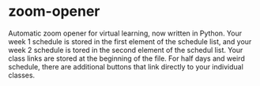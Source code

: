 # zoom-opener
Automatic zoom opener for virtual learning, now written in Python. Your week 1 schedule is stored in the first element of the schedule list, and your week 2 schedule is tored in the second element of the schedul list. Your class links are stored at the beginning of the file. For half days and weird schedule, there are additional buttons that link directly to your individual classes.
